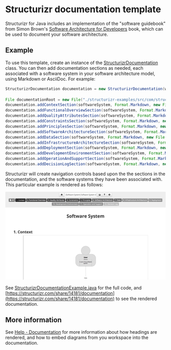 # Structurizr documentation template

Structurizr for Java includes an implementation of the "software guidebook" from Simon Brown's [Software Architecture for Developers](https://leanpub.com/visualising-software-architecture) book, which can be used to document your software architecture.

## Example

To use this template, create an instance of the [StructurizrDocumentation](https://github.com/structurizr/java/blob/master/structurizr-core/src/com/structurizr/documentation/StructurizrDocumentation.java) class.
You can then add documentation sections as needed, each associated with a software system in your software architecture model, using Markdown or AsciiDoc. For example:

```java
StructurizrDocumentation documentation = new StructurizrDocumentation(workspace);

File documentationRoot = new File("./structurizr-examples/src/com/structurizr/example/documentation/structurizr/markdown");
documentation.addContextSection(softwareSystem, Format.Markdown, new File(documentationRoot, "01-context.md"));
documentation.addFunctionalOverviewSection(softwareSystem, Format.Markdown, new File(documentationRoot, "02-functional-overview.md"));
documentation.addQualityAttributesSection(softwareSystem, Format.Markdown, new File(documentationRoot, "03-quality-attributes.md"));
documentation.addConstraintsSection(softwareSystem, Format.Markdown, new File(documentationRoot, "04-constraints.md"));
documentation.addPrinciplesSection(softwareSystem, Format.Markdown, new File(documentationRoot, "05-principles.md"));
documentation.addSoftwareArchitectureSection(softwareSystem, Format.Markdown, new File(documentationRoot, "06-software-architecture.md"));
documentation.addDataSection(softwareSystem, Format.Markdown, new File(documentationRoot, "07-data.md"));
documentation.addInfrastructureArchitectureSection(softwareSystem, Format.Markdown, new File(documentationRoot, "08-infrastructure-architecture.md"));
documentation.addDeploymentSection(softwareSystem, Format.Markdown, new File(documentationRoot, "09-deployment.md"));
documentation.addDevelopmentEnvironmentSection(softwareSystem, Format.Markdown, new File(documentationRoot, "10-development-environment.md"));
documentation.addOperationAndSupportSection(softwareSystem, Format.Markdown, new File(documentationRoot, "11-operation-and-support.md"));
documentation.addDecisionLogSection(softwareSystem, Format.Markdown, new File(documentationRoot, "12-decision-log.md"));
```

Structurizr will create navigation controls based upon the the sections in the documentation, and the software systems they have been associated with. This particular example is rendered as follows: 

![Documentation based upon the Structurizr template](images/documentation-structurizr-1.png)

See [StructurizrDocumentationExample.java](https://github.com/structurizr/java/blob/master/structurizr-examples/src/com/structurizr/example/StructurizrDocumentationExample.java) for the full code, and [https://structurizr.com/share/14181/documentation](https://structurizr.com/share/14181/documentation) to see the rendered documentation.

## More information

See [Help - Documentation](https://structurizr.com/help/documentation) for more information about how headings are rendered, and how to embed diagrams from you workspace into the documentation.